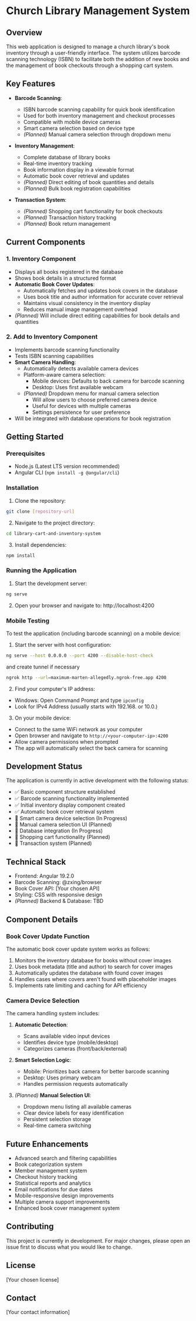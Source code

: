 # Church Library Management System

## Overview
This web application is designed to manage a church library's book inventory through a user-friendly interface. The system utilizes barcode scanning technology (ISBN) to facilitate both the addition of new books and the management of book checkouts through a shopping cart system.

## Key Features
- **Barcode Scanning**: 
  - ISBN barcode scanning capability for quick book identification
  - Used for both inventory management and checkout processes
  - Compatible with mobile device cameras
  - Smart camera selection based on device type
  - *(Planned)* Manual camera selection through dropdown menu

- **Inventory Management**:
  - Complete database of library books
  - Real-time inventory tracking
  - Book information display in a viewable format
  - Automatic book cover retrieval and updates
  - *(Planned)* Direct editing of book quantities and details
  - *(Planned)* Bulk book registration capabilities

- **Transaction System**:
  - *(Planned)* Shopping cart functionality for book checkouts
  - *(Planned)* Transaction history tracking
  - *(Planned)* Book return management

## Current Components

### 1. Inventory Component
- Displays all books registered in the database
- Shows book details in a structured format
- **Automatic Book Cover Updates**:
  - Automatically fetches and updates book covers in the database
  - Uses book title and author information for accurate cover retrieval
  - Maintains visual consistency in the inventory display
  - Reduces manual image management overhead
- *(Planned)* Will include direct editing capabilities for book details and quantities

### 2. Add to Inventory Component
- Implements barcode scanning functionality
- Tests ISBN scanning capabilities
- **Smart Camera Handling**:
  - Automatically detects available camera devices
  - Platform-aware camera selection:
    - Mobile devices: Defaults to back camera for barcode scanning
    - Desktop: Uses first available webcam
  - *(Planned)* Dropdown menu for manual camera selection
    - Will allow users to choose preferred camera device
    - Useful for devices with multiple cameras
    - Settings persistence for user preference
- Will be integrated with database operations for book registration

## Getting Started

### Prerequisites
- Node.js (Latest LTS version recommended)
- Angular CLI (`npm install -g @angular/cli`)

### Installation

1. Clone the repository:
```bash
git clone [repository-url]
```

2. Navigate to the project directory:
```bash
cd library-cart-and-inventory-system
```

3. Install dependencies:
```bash
npm install
```

### Running the Application

1. Start the development server:
```bash
ng serve
```

2. Open your browser and navigate to:
http://localhost:4200

### Mobile Testing

To test the application (including barcode scanning) on a mobile device:

1. Start the server with host configuration:
```bash
ng serve --host 0.0.0.0 --port 4200 --disable-host-check
```

and create tunnel if necessary
```bash
ngrok http --url=maximum-marten-allegedly.ngrok-free.app 4200
```

2. Find your computer's IP address:
- Windows: Open Command Prompt and type `ipconfig`
- Look for IPv4 Address (usually starts with 192.168. or 10.0.)

3. On your mobile device:
- Connect to the same WiFi network as your computer
- Open browser and navigate to `http://<your-computer-ip>:4200`
- Allow camera permissions when prompted
- The app will automatically select the back camera for scanning

## Development Status
The application is currently in active development with the following status:

- ✅ Basic component structure established
- ✅ Barcode scanning functionality implemented
- ✅ Initial inventory display component created
- ✅ Automatic book cover retrieval system
- 🚧 Smart camera device selection (In Progress)
- 🚧 Manual camera selection UI (Planned)
- 🚧 Database integration (In Progress)
- 🚧 Shopping cart functionality (Planned)
- 🚧 Transaction system (Planned)

## Technical Stack
- Frontend: Angular 19.2.0
- Barcode Scanning: @zxing/browser
- Book Cover API: [Your chosen API]
- Styling: CSS with responsive design
- *(Planned)* Backend & Database: TBD

## Component Details

### Book Cover Update Function
The automatic book cover update system works as follows:
1. Monitors the inventory database for books without cover images
2. Uses book metadata (title and author) to search for cover images
3. Automatically updates the database with found cover images
4. Handles cases where covers aren't found with placeholder images
5. Implements rate limiting and caching for API efficiency

### Camera Device Selection
The camera handling system includes:
1. **Automatic Detection**:
   - Scans available video input devices
   - Identifies device type (mobile/desktop)
   - Categorizes cameras (front/back/external)

2. **Smart Selection Logic**:
   - Mobile: Prioritizes back camera for better barcode scanning
   - Desktop: Uses primary webcam
   - Handles permission requests automatically

3. *(Planned)* **Manual Selection UI**:
   - Dropdown menu listing all available cameras
   - Clear device labels for easy identification
   - Persistent selection storage
   - Real-time camera switching

## Future Enhancements
- Advanced search and filtering capabilities
- Book categorization system
- Member management system
- Checkout history tracking
- Statistical reports and analytics
- Email notifications for due dates
- Mobile-responsive design improvements
- Multiple camera support improvements
- Enhanced book cover management system

## Contributing
This project is currently in development. For major changes, please open an issue first to discuss what you would like to change.

## License
[Your chosen license]

## Contact
[Your contact information]
